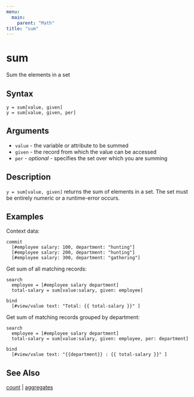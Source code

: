 ```yaml
---
menu:
  main:
    parent: "Math"
title: "sum"
---
```


# sum

Sum the elements in a set

## Syntax

```eve
y = sum[value, given]
y = sum[value, given, per]
```

## Arguments

- `value` - the variable or attribute to be summed
- `given` - the record from which the value can be accessed
- `per` - _optional_ - specifies the set over which you are summing

## Description

`y = sum[value, given]` returns the sum of elements in a set. The set must be entirely numeric or a runtime-error occurs.

## Examples

Context data:

```eve
commit
  [#employee salary: 100, department: "hunting"]
  [#employee salary: 200, department: "hunting"]
  [#employee salary: 300, department: "gathering"]
```

Get sum of all matching records:

```eve
search
  employee = [#employee salary department]
  total-salary = sum[value:salary, given: employee]

bind
  [#view/value text: "Total: {{ total-salary }}" ]
```

Get sum of matching records grouped by department:

```eve
search
  employee = [#employee salary department]
  total-salary = sum[value:salary, given: employee, per: department]

bind
  [#view/value text: "{{department}} : {{ total-salary }}" ]
```

## See Also

[count](../../statistics/count) | [aggregates](../../aggregates)